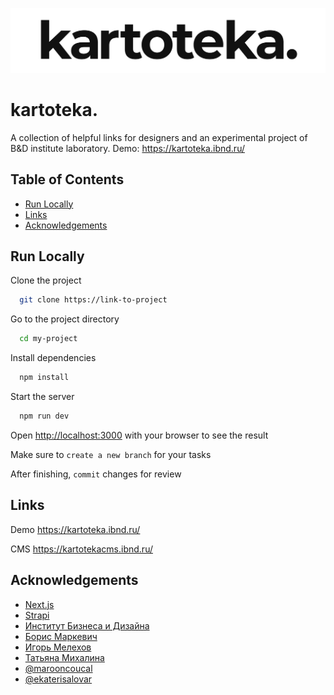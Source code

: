 ![Logo](https://github.com/marooncoucal/kartoteka-rework/blob/master/README-img/logo_banner.png)

# kartoteka.

A collection of helpful links for designers and an experimental project of B&D institute laboratory. Demo: https://kartoteka.ibnd.ru/

## Table of Contents

- [Run Locally](#run-locally)
- [Links](#links)
- [Acknowledgements](#acknowledgements)

## Run Locally

Clone the project

```bash
  git clone https://link-to-project
```

Go to the project directory

```bash
  cd my-project
```

Install dependencies

```bash
  npm install
```

Start the server

```bash
  npm run dev
```

Open [http://localhost:3000](http://localhost:3000) with your browser to see the result

Make sure to `create a new branch` for your tasks

After finishing, `commit` changes for review

## Links

Demo https://kartoteka.ibnd.ru/

CMS https://kartotekacms.ibnd.ru/

## Acknowledgements
 - [Next.js](https://nextjs.org/)
 - [Strapi](https://strapi.io/)
 - [Институт Бизнеса и Дизайна](https://obe.ru/)
 - [Борис Маркевич](https://www.behance.net/borismarkevichf685)
 - [Игорь Мелехов](https://obe.ru/teacher/melehov-igor-sergeevich/)
 - [Татьяна Михалина](https://obe.ru/teacher/mihalina-tatyana-nikolaevna-2/)
 - [@marooncoucal](https://www.behance.net/marooncoucal)
 - [@ekaterisalovar](https://www.behance.net/ekaterisalovar)
